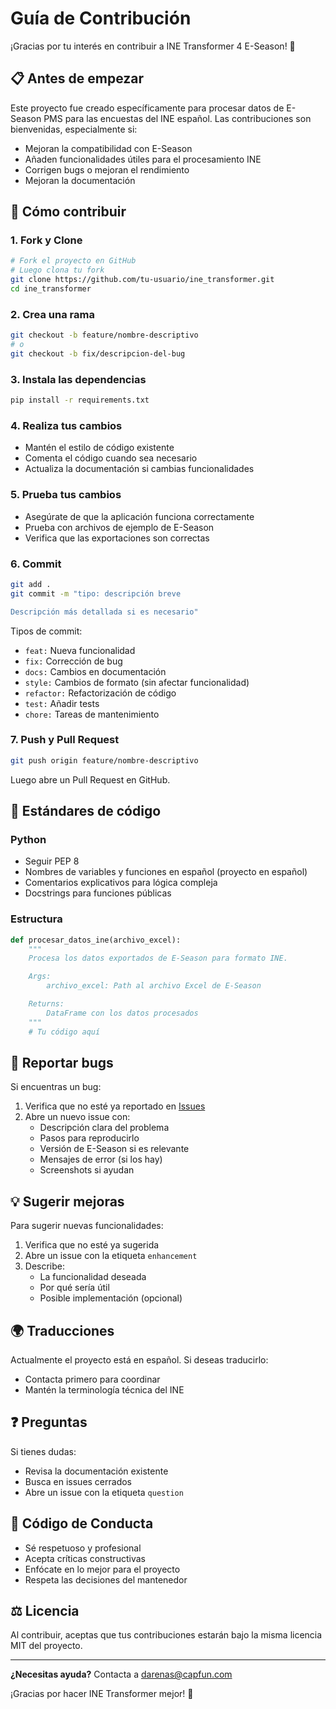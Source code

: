 # Guía de Contribución

¡Gracias por tu interés en contribuir a INE Transformer 4 E-Season! 🎉

## 📋 Antes de empezar

Este proyecto fue creado específicamente para procesar datos de E-Season PMS para las encuestas del INE español. Las contribuciones son bienvenidas, especialmente si:
- Mejoran la compatibilidad con E-Season
- Añaden funcionalidades útiles para el procesamiento INE
- Corrigen bugs o mejoran el rendimiento
- Mejoran la documentación

## 🚀 Cómo contribuir

### 1. Fork y Clone
```bash
# Fork el proyecto en GitHub
# Luego clona tu fork
git clone https://github.com/tu-usuario/ine_transformer.git
cd ine_transformer
```

### 2. Crea una rama
```bash
git checkout -b feature/nombre-descriptivo
# o
git checkout -b fix/descripcion-del-bug
```

### 3. Instala las dependencias
```bash
pip install -r requirements.txt
```

### 4. Realiza tus cambios
- Mantén el estilo de código existente
- Comenta el código cuando sea necesario
- Actualiza la documentación si cambias funcionalidades

### 5. Prueba tus cambios
- Asegúrate de que la aplicación funciona correctamente
- Prueba con archivos de ejemplo de E-Season
- Verifica que las exportaciones son correctas

### 6. Commit
```bash
git add .
git commit -m "tipo: descripción breve

Descripción más detallada si es necesario"
```

Tipos de commit:
- `feat:` Nueva funcionalidad
- `fix:` Corrección de bug
- `docs:` Cambios en documentación
- `style:` Cambios de formato (sin afectar funcionalidad)
- `refactor:` Refactorización de código
- `test:` Añadir tests
- `chore:` Tareas de mantenimiento

### 7. Push y Pull Request
```bash
git push origin feature/nombre-descriptivo
```
Luego abre un Pull Request en GitHub.

## 📝 Estándares de código

### Python
- Seguir PEP 8
- Nombres de variables y funciones en español (proyecto en español)
- Comentarios explicativos para lógica compleja
- Docstrings para funciones públicas

### Estructura
```python
def procesar_datos_ine(archivo_excel):
    """
    Procesa los datos exportados de E-Season para formato INE.

    Args:
        archivo_excel: Path al archivo Excel de E-Season

    Returns:
        DataFrame con los datos procesados
    """
    # Tu código aquí
```

## 🐛 Reportar bugs

Si encuentras un bug:
1. Verifica que no esté ya reportado en [Issues](../../issues)
2. Abre un nuevo issue con:
   - Descripción clara del problema
   - Pasos para reproducirlo
   - Versión de E-Season si es relevante
   - Mensajes de error (si los hay)
   - Screenshots si ayudan

## 💡 Sugerir mejoras

Para sugerir nuevas funcionalidades:
1. Verifica que no esté ya sugerida
2. Abre un issue con la etiqueta `enhancement`
3. Describe:
   - La funcionalidad deseada
   - Por qué sería útil
   - Posible implementación (opcional)

## 🌍 Traducciones

Actualmente el proyecto está en español. Si deseas traducirlo:
- Contacta primero para coordinar
- Mantén la terminología técnica del INE

## ❓ Preguntas

Si tienes dudas:
- Revisa la documentación existente
- Busca en issues cerrados
- Abre un issue con la etiqueta `question`

## 📜 Código de Conducta

- Sé respetuoso y profesional
- Acepta críticas constructivas
- Enfócate en lo mejor para el proyecto
- Respeta las decisiones del mantenedor

## ⚖️ Licencia

Al contribuir, aceptas que tus contribuciones estarán bajo la misma licencia MIT del proyecto.

---

**¿Necesitas ayuda?** Contacta a darenas@capfun.com

¡Gracias por hacer INE Transformer mejor! 🚀